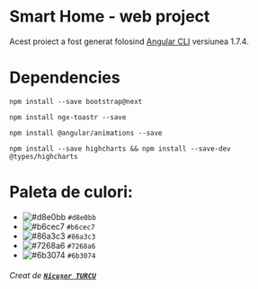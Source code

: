 # Smart Home - web project

Acest proiect a fost generat folosind [Angular CLI](https://github.com/angular/angular-cli) versiunea 1.7.4.

# Dependencies

```console
npm install --save bootstrap@next

npm install ngx-toastr --save

npm install @angular/animations --save

npm install --save highcharts && npm install --save-dev @types/highcharts
```
	
# Paleta de culori:
- ![#d8e0bb](https://placehold.it/15/d8e0bb/000000?text=+) `#d8e0bb`
- ![#b6cec7](https://placehold.it/15/b6cec7/000000?text=+) `#b6cec7`
- ![#86a3c3](https://placehold.it/15/86a3c3/000000?text=+) `#86a3c3`
- ![#7268a6](https://placehold.it/15/7268a6/000000?text=+) `#7268a6`
- ![#6b3074](https://placehold.it/15/6b3074/000000?text=+) `#6b3074`

###### Creat de [_**`Nicușor TURCU`**_](https://github.com/turcunicusor "Github")

